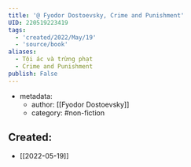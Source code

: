 ```yaml
---
title: '@ Fyodor Dostoevsky, Crime and Punishment'
UID: 220519223419
tags:
  - 'created/2022/May/19'
  - 'source/book'
aliases:
  - Tội ác và trừng phạt
  - Crime and Punishment
publish: False
---
```

- metadata:
	- author: [[Fyodor Dostoevsky]]
	- category: #non-fiction 



## Created:
- [[2022-05-19]]
